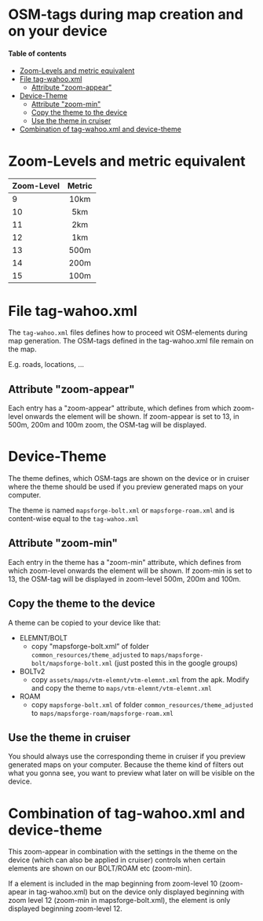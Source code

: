 # OSM-tags during map creation and on your device <!-- omit in toc -->

#### Table of contents <!-- omit in toc -->
- [Zoom-Levels and metric equivalent](#zoom-levels-and-metric-equivalent)
- [File tag-wahoo.xml](#file-tag-wahooxml)
  - [Attribute "zoom-appear"](#attribute-zoom-appear)
- [Device-Theme](#device-theme)
  - [Attribute "zoom-min"](#attribute-zoom-min)
  - [Copy the theme to the device](#copy-the-theme-to-the-device)
  - [Use the theme in cruiser](#use-the-theme-in-cruiser)
- [Combination of tag-wahoo.xml and device-theme](#combination-of-tag-wahooxml-and-device-theme)


# Zoom-Levels and metric equivalent
| Zoom-Level    | Metric        |
| ------------- |:-------------:|
| 9             | 10km          |
| 10            | 5km           |
| 11            | 2km           |
| 12            | 1km           |
| 13            | 500m          |
| 14            | 200m          |
| 15            | 100m          |

# File tag-wahoo.xml
The `tag-wahoo.xml` files defines how to proceed wit OSM-elements during map generation.
The OSM-tags defined in the tag-wahoo.xml file remain on the map.

E.g. roads, locations, ...

## Attribute "zoom-appear"
Each entry has a "zoom-appear" attribute, which defines from which zoom-level onwards the element will be shown. If zoom-appear is set to 13, in 500m, 200m and 100m zoom, the OSM-tag will be displayed. 

# Device-Theme
The theme defines, which OSM-tags are shown on the device or in cruiser where the theme should be used if you preview generated maps on your computer.

The theme is named `mapsforge-bolt.xml` or `mapsforge-roam.xml` and is content-wise equal to the `tag-wahoo.xml`

## Attribute "zoom-min"
Each entry in the theme has a "zoom-min" attribute, which defines from which zoom-level onwards the element will be shown. If zoom-min is set to 13, the OSM-tag will be displayed in zoom-level 500m, 200m and 100m.

## Copy the theme to the device
A theme can be copied to your device like that:
- ELEMNT/BOLT 
  - copy "mapsforge-bolt.xml” of folder `common_resources/theme_adjusted` to `maps/mapsforge-bolt/mapsforge-bolt.xml` (just posted this in the google groups)
- BOLTv2
  - copy `assets/maps/vtm-elemnt/vtm-elemnt.xml` from the apk. Modify and copy the theme to `maps/vtm-elemnt/vtm-elemnt.xml`
- ROAM
  - copy `mapsforge-bolt.xml` of folder `common_resources/theme_adjusted` to `maps/mapsforge-roam/mapsforge-roam.xml`

## Use the theme in cruiser
You should always use the corresponding theme in cruiser if you preview generated maps on your computer.
Because the theme kind of filters out what you gonna see, you want to preview what later on will be visible on the device.

# Combination of tag-wahoo.xml and device-theme
This zoom-appear in combination with the settings in the theme on the device (which can also be applied in cruiser) controls when certain elements are shown on our BOLT/ROAM etc (zoom-min).

If a element is included in the map beginning from zoom-level 10 (zoom-apear in tag-wahoo.xml) but on the device only displayed beginning with zoom level 12 (zoom-min in mapsforge-bolt.xml), the element is only displayed beginning zoom-level 12.